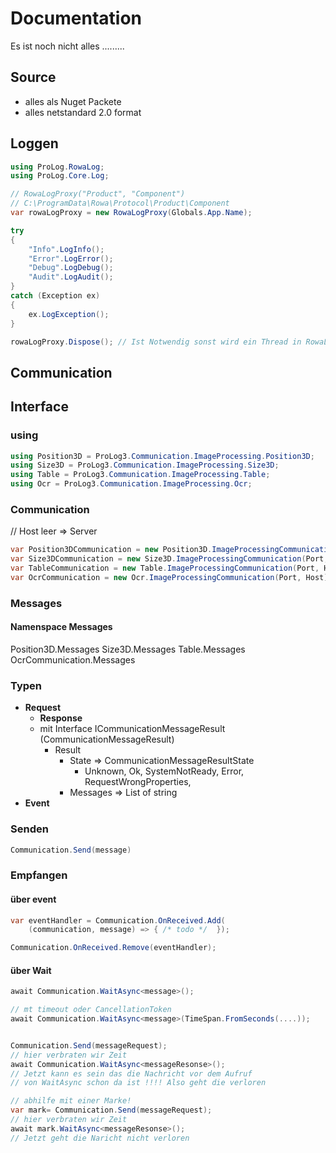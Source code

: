 # Documentation

Es ist noch nicht alles .........

## Source

* alles als Nuget Packete
* alles netstandard 2.0 format

## Loggen

``` cs --region usinglog --source-file .\src\EagTry\doc.cs --project .\src\EagTry\EagTry.csproj
using ProLog.RowaLog;
using ProLog.Core.Log;
``` 

``` cs --region voidlog --source-file .\src\EagTry\doc.cs --project .\src\EagTry\EagTry.csproj
// RowaLogProxy("Product", "Component")
// C:\ProgramData\Rowa\Protocol\Product\Component
var rowaLogProxy = new RowaLogProxy(Globals.App.Name);

try
{
    "Info".LogInfo();
    "Error".LogError();
    "Debug".LogDebug();
    "Audit".LogAudit();
}
catch (Exception ex)
{
    ex.LogException();
}

rowaLogProxy.Dispose(); // Ist Notwendig sonst wird ein Thread in RowaLog nicht beendet
```


## Communication 

## Interface

### using

```csharp
using Position3D = ProLog3.Communication.ImageProcessing.Position3D;
using Size3D = ProLog3.Communication.ImageProcessing.Size3D;
using Table = ProLog3.Communication.ImageProcessing.Table;
using Ocr = ProLog3.Communication.ImageProcessing.Ocr;
  ```

### Communication

// Host leer => Server
```csharp
var Position3DCommunication = new Position3D.ImageProcessingCommunication(Port, Host optional)
var Size3DCommunication = new Size3D.ImageProcessingCommunication(Port, Host optional)
var TableCommunication = new Table.ImageProcessingCommunication(Port, Host])
var OcrCommunication = new Ocr.ImageProcessingCommunication(Port, Host])
```

### Messages

#### Namenspace Messages
  
Position3D.Messages
Size3D.Messages
Table.Messages
OcrCommunication.Messages

### Typen

* **Request**
    * **Response**
    * mit Interface ICommunicationMessageResult (CommunicationMessageResult)
      * Result
        * State => CommunicationMessageResultState
          *  Unknown, Ok, SystemNotReady, Error, RequestWrongProperties,
        * Messages => List of string 
* **Event**

### Senden

```csharp
Communication.Send(message)
```

### Empfangen

#### über event
```csharp
var eventHandler = Communication.OnReceived.Add(
    (communication, message) => { /* todo */  });

Communication.OnReceived.Remove(eventHandler);
```
#### über Wait

```csharp
await Communication.WaitAsync<message>();

// mt timeout oder CancellationToken
await Communication.WaitAsync<message>(TimeSpan.FromSeconds(....));


Communication.Send(messageRequest);
// hier verbraten wir Zeit
await Communication.WaitAsync<messageResonse>();
// Jetzt kann es sein das die Nachricht vor dem Aufruf
// von WaitAsync schon da ist !!!! Also geht die verloren

// abhilfe mit einer Marke!
var mark= Communication.Send(messageRequest);
// hier verbraten wir Zeit
await mark.WaitAsync<messageResonse>();
// Jetzt geht die Naricht nicht verloren
```







